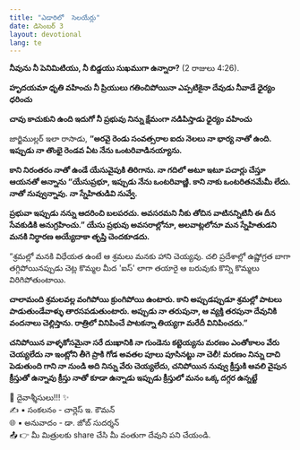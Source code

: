 ```yaml
---
title: "ఎడారిలో  సెలయేర్లు"
date: డిసెంబర్ 3
layout: devotional
lang: te
---
```


**నీవును నీ పెనిమిటియు, నీ బిడ్డయు సుఖముగా ఉన్నారా?** (2 రాజులు 4:26). 

**హృదయమా ధృతి వహించు నీ ప్రియులు గతించిపోయినా ఎప్పటికైనా దేవుడు నీవాడే ధైర్యం ధరించు**

**చావు కాచుకుని ఉంది ఇదుగో నీ ప్రభువు నిన్ను క్షేమంగా నడిపిస్తాడు ధైర్యం వహించు**

జార్జిముల్లర్ ఇలా రాసాడు, **“అరవై రెండు సంవత్సరాల ఐదు నెలలు నా భార్య నాతో ఉంది. ఇప్పుడు నా తొంభై రెండవ ఏట నేను ఒంటరివాడినయ్యాను.**

 **కాని నిరంతరం నాతో ఉండే యేసువైపుకి తిరిగాను. నా గదిలో అటూ ఇటూ పచార్లు చేస్తూ ఆయనతో అన్నాను “యేసుప్రభూ, ఇప్పుడు నేను ఒంటరివాణ్ణి. కాని నాకు ఒంటరితనమేమీ లేదు. నాతో నువ్వున్నావు. నా స్నేహితుడివి నువ్వే.**

 **ప్రభువా ఇప్పుడు నన్ను ఆదరించి బలపరచు. అవసరమని నీకు తోచిన వాటినన్నిటినీ ఈ దీన సేవకుడికి అనుగ్రహించు.” యేసు ప్రభువు అవసరాల్లోనూ, అలవాట్లలోనూ మన స్నేహితుడని మనకి నిర్ధారణ అయ్యేదాకా తృప్తి చెందకూడదు.**

“శ్రమల్లో మనకి విధేయత ఉంటే ఆ శ్రమలు మనకు హాని చెయ్యవు. చలి ప్రదేశాల్లో ఉష్ణోగ్రత బాగా తగ్గిపోయినప్పుడు చెట్ల కొమ్మల మీద 'ఐస్' లాగా తయారై ఆ బరువుకు కొన్ని కొమ్మలు విరిగిపోతుంటాయి. 

**చాలామంది శ్రమలవల్ల వంగిపోయి క్రుంగిపోయి ఉంటారు. కాని అప్పుడప్పుడూ శ్రమల్లో పాటలు పాడుతుండేవాళ్ళు తారసపడుతుంటారు. అప్పుడు నా తరుపునా, ఆ వ్యక్తి తరపునా దేవునికి వందనాలు చెల్లిస్తాను. రాత్రిలో వినిపించే పాటకన్నా తియ్యగా మరేదీ వినిపించదు.”**

**చనిపోయిన వాళ్ళకోసమైనా సరే దుఃఖానికి నా గుండెను కట్టెయ్యను మరణం ఎంతోకాలం వేరు చెయ్యలేదు నా ఇంట్లోని తీగె ప్రాకి గోడ అవతల పూలు పూసినట్టు నా చెలీ! మరణం నిన్ను దాచి పెడుతుంది గాని నా నుండి అది నిన్ను వేరు చెయ్యలేదు, చనిపోయిన నువ్వు క్రీస్తుకి ఆవలి వైపున క్రీస్తుతో ఉన్నావు క్రీస్తు నాతో కూడా ఉన్నాడు ఇప్పుడు క్రీస్తులో మనం ఒక్క దగ్గర ఉన్నట్టే**

<div class="blessing">🙏 <span class="bless-text">దైవాశ్శీసులు!!!</span> ✨</div>

<div class="credit">✍️ <span class="credit-text">▪ సంకలనం - చార్లెస్ ఇ. కౌమన్</span></div>
<div class="credit">🌐 <span class="credit-text">▪ అనువాదం - డా. జోబ్ సుదర్శన్</span></div>

<div class="share">📤 👉 <span class="share-text">మీ మిత్రులకు share చేసి మీ వంతుగా దేవుని పని చేయండి.</span></div>
